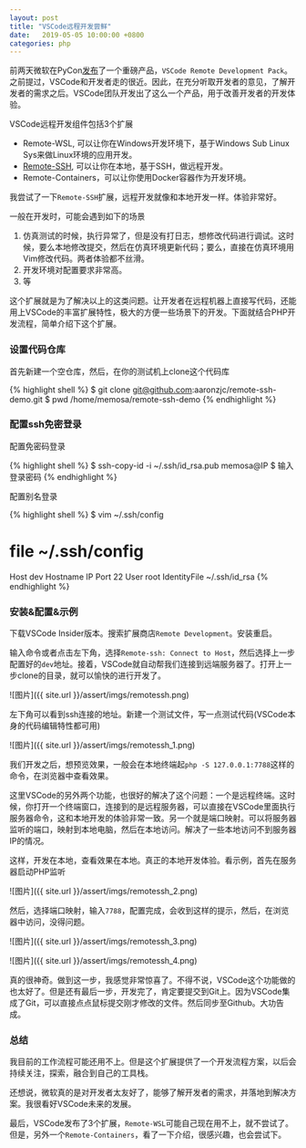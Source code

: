 ```yaml
---
layout: post
title: "VSCode远程开发尝鲜"
date:   2019-05-05 10:00:00 +0800
categories: php 
---
```


前两天微软在PyCon[发布](https://code.visualstudio.com/blogs/2019/05/02/remote-development)了一个重磅产品，`VSCode Remote Development Pack`。之前提过，VSCode和开发者走的很近。因此，在充分听取开发者的意见，了解开发者的需求之后。VSCode团队开发出了这么一个产品，用于改善开发者的开发体验。

VSCode远程开发组件包括3个扩展

- Remote-WSL, 可以让你在Windows开发环境下，基于Windows Sub Linux Sys来做Linux环境的应用开发。
- [Remote-SSH](https://code.visualstudio.com/docs/remote/ssh), 可以让你在本地，基于SSH，做远程开发。
- Remote-Containers，可以让你使用Docker容器作为开发环境。

我尝试了一下`Remote-SSH`扩展，远程开发就像和本地开发一样。体验非常好。

一般在开发时，可能会遇到如下的场景

1. 仿真测试的时候，执行异常了，但是没有打日志，想修改代码进行调试。这时候，要么本地修改提交，然后在仿真环境更新代码；要么，直接在仿真环境用Vim修改代码。两者体验都不丝滑。
2. 开发环境对配置要求非常高。
3. 等

这个扩展就是为了解决以上的这类问题。让开发者在远程机器上直接写代码，还能用上VSCode的丰富扩展特性，极大的方便一些场景下的开发。下面就结合PHP开发流程，简单介绍下这个扩展。

### 设置代码仓库

首先新建一个空仓库，然后，在你的测试机上clone这个代码库

{% highlight shell %}
$ git clone git@github.com:aaronzjc/remote-ssh-demo.git
$ pwd
/home/memosa/remote-ssh-demo
{% endhighlight %}

### 配置ssh免密登录

配置免密码登录

{% highlight shell %}
$ ssh-copy-id -i ~/.ssh/id_rsa.pub memosa@IP
$ 输入登录密码
{% endhighlight %}

配置别名登录

{% highlight shell %}
$ vim ~/.ssh/config
# file ~/.ssh/config
Host dev
    Hostname IP
    Port 22
    User root
    IdentityFile ~/.ssh/id_rsa
{% endhighlight %}

### 安装&配置&示例

下载VSCode Insider版本。搜索扩展商店`Remote Development`。安装重启。

输入命令或者点击左下角，选择`Remote-ssh: Connect to Host`，然后选择上一步配置好的`dev`地址。接着，VSCode就自动帮我们连接到远端服务器了。打开上一步clone的目录，就可以愉快的进行开发了。

![图片]({{ site.url }}/assert/imgs/remotessh.png)

左下角可以看到ssh连接的地址。新建一个测试文件，写一点测试代码(VSCode本身的代码编辑特性都可用)

![图片]({{ site.url }}/assert/imgs/remotessh_1.png)

我们开发之后，想预览效果，一般会在本地终端起`php -S 127.0.0.1:7788`这样的命令，在浏览器中查看效果。

这里VSCode的另外两个功能，也很好的解决了这个问题：一个是远程终端。这时候，你打开一个终端窗口，连接到的是远程服务器，可以直接在VSCode里面执行服务器命令，这和本地开发的体验非常一致。另一个就是端口映射。可以将服务器监听的端口，映射到本地电脑，然后在本地访问。解决了一些本地访问不到服务器IP的情况。

这样，开发在本地，查看效果在本地。真正的本地开发体验。看示例，首先在服务器启动PHP监听

![图片]({{ site.url }}/assert/imgs/remotessh_2.png)

然后，选择端口映射，输入`7788`，配置完成，会收到这样的提示，然后，在浏览器中访问，没得问题。

![图片]({{ site.url }}/assert/imgs/remotessh_3.png)

![图片]({{ site.url }}/assert/imgs/remotessh_4.png)

真的很神奇。做到这一步，我感觉非常惊喜了。不得不说，VSCode这个功能做的也太好了。但是还有最后一步，开发完了，肯定要提交到Git上。因为VSCode集成了Git，可以直接点点鼠标提交刚才修改的文件。然后同步至Github。大功告成。

### 总结

我目前的工作流程可能还用不上。但是这个扩展提供了一个开发流程方案，以后会持续关注，探索，融合到自己的工具栈。

还想说，微软真的是对开发者太友好了，能够了解开发者的需求，并落地到解决方案。我很看好VSCode未来的发展。

最后，VSCode发布了3个扩展，`Remote-WSL`可能自己现在用不上，就不尝试了。但是，另外一个`Remote-Containers`，看了一下介绍，很感兴趣，也会尝试下。